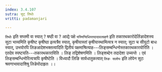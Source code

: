 ```yaml
---
index: 3.4.107
sutra: सुट् तिथोः
vritti: padamanjari

---
```

`तिथोः` इति सप्तमी वा स्यात् ? षष्ठी वा ? आद्ये पक्षे `यस्मिन्विधिस्तदादावल्ग्रहणे` इति तकारथकारोदेर्लिङादेशस्य सुटा भाव्यमिति कृषीष्ट कृषीष्ठा इत्यत्रैव स्यात्, कृषीयास्तां कृषीयास्थामित्यत्र न स्यात्; सुटा च सीयुटो बाधः स्यात्, उभयोरपि लिङआदेशभक्तत्वादिति द्वितीयं पक्षमाश्रित्याह---लिङ्सम्बन्धिनोस्तकारथकारयोरिति । एतदेव स्पष्टयति---तकारथकाराविति । लिङ् तद्विशेषणमिति । लिङ्शब्देन तदादेशा उच्यन्ते । एवं लिङ्सम्बन्धिनोरित्यत्रापि कृषीष्टेति । विध्यादौ लिङि सार्वधातुकत्वात् `लिङः सलोपः` इति लोपेन सुटः श्रवणाभावादाशिषु लिङेवोदाहृतः ।।
